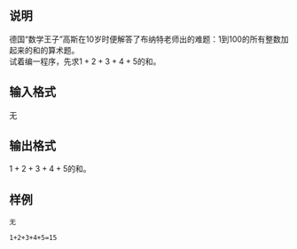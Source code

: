 <h2>说明</h2>

德国“数学王子”高斯在$10$岁时便解答了布纳特老师出的难题：$1$到$100$的所有整数加起来的和的算术题。<br />
试着编一程序，先求$1+2+3+4+5$的和。
<h2>输入格式</h2>

无

<h2>输出格式</h2>

$1+2+3+4+5$的和。

<h2>样例</h2>
<pre><code class="language-input1">无</code></pre><pre><code class="language-output1">1+2+3+4+5=15</code></pre>
